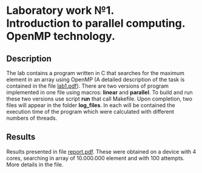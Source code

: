 # Laboratory work №1. <br/> Introduction to parallel computing. <br /> OpenMP technology.

## Description

The lab contains a program written in C that searches for the maximum element in an array using OpenMP (A detailed description of the task is contained in the file [lab1.pdf](https://github.com/GektorPestarzt/MEPHI_parallel/blob/main/lab1/lab1.pdf)).
There are two versions of program implemented in one file using macros: **linear** and **parallel**.
To build and run these two versions use script **run** that call Makefile.
Upon completion, two files will appear in the folder **log_files**. In each will be contained the execution time
of the program which were calculated with different numbers of threads.

## Results

Results presented in file [report.pdf](https://github.com/GektorPestarzt/MEPHI_parallel/blob/main/lab1/report.pdf). These were obtained on a device with 4 cores, searching in array of 10.000.000 element and with 100 attempts. More details in the file.

